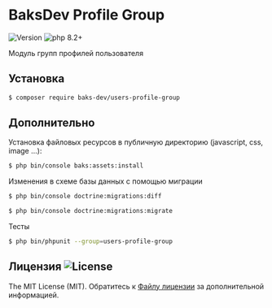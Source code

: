 # BaksDev Profile Group

![Version](https://img.shields.io/badge/version-7.0.9-blue) ![php 8.2+](https://img.shields.io/badge/php-min%208.1-red.svg)

Модуль групп профилей пользователя

## Установка

``` bash
$ composer require baks-dev/users-profile-group
```

## Дополнительно

Установка файловых ресурсов в публичную директорию (javascript, css, image ...):

``` bash
$ php bin/console baks:assets:install
```

Изменения в схеме базы данных с помощью миграции

``` bash
$ php bin/console doctrine:migrations:diff

$ php bin/console doctrine:migrations:migrate
```

Тесты

``` bash
$ php bin/phpunit --group=users-profile-group
```

## Лицензия ![License](https://img.shields.io/badge/MIT-green)

The MIT License (MIT). Обратитесь к [Файлу лицензии](LICENSE.md) за дополнительной информацией.

